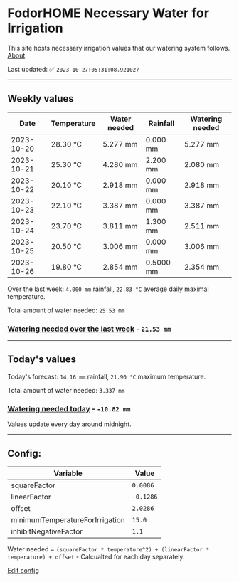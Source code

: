 # FodorHOME Necessary Water for Irrigation

This site hosts necessary irrigation values that our watering system follows. [About](https://github.com/redyau/irrigation)

Last updated: ✅ `2023-10-27T05:31:08.921027`

---

## Weekly values

| Date | Temperature | Water needed | Rainfall | Watering needed |
|-----|-----|-----|-----|-----|
| 2023-10-20 | 28.30 °C | 5.277 mm | 0.000 mm | 5.277 mm |
| 2023-10-21 | 25.30 °C | 4.280 mm | 2.200 mm | 2.080 mm |
| 2023-10-22 | 20.10 °C | 2.918 mm | 0.000 mm | 2.918 mm |
| 2023-10-23 | 22.10 °C | 3.387 mm | 0.000 mm | 3.387 mm |
| 2023-10-24 | 23.70 °C | 3.811 mm | 1.300 mm | 2.511 mm |
| 2023-10-25 | 20.50 °C | 3.006 mm | 0.000 mm | 3.006 mm |
| 2023-10-26 | 19.80 °C | 2.854 mm | 0.5000 mm | 2.354 mm |


Over the last week: `4.000 mm` rainfall, `22.83 °C` average daily maximal temperature.

Total amount of water needed: `25.53 mm`

### [Watering needed over the last week](lastweek.txt) - `21.53 mm`

---

## Today's values

Today's forecast: `14.16 mm` rainfall, `21.90 °C` maximum temperature.

Total amount of water needed: `3.337 mm`

### [Watering needed today](today.txt) - `-10.82 mm`

Values update every day around midnight.

---

## Config:

| Variable | Value |
|-----|-----|
| squareFactor | `0.0086` |
| linearFactor | `-0.1286` |
| offset | `2.0286` |
| minimumTemperatureForIrrigation | `15.0` |
| inhibitNegativeFactor | `1.1` |

Water needed = `(squareFactor * temperature^2) + (linearFactor * temperature) + offset` - Calcualted for each day separately.

[Edit config](https://github.com/RedyAu/irrigation/edit/main/config.json)
